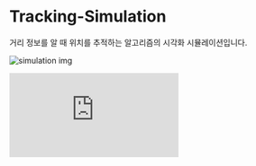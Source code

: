 # Tracking-Simulation

거리 정보를 알 때 위치를 추적하는 알고리즘의 시각화 시뮬레이션입니다.

![simulation img](https://github.com/erados/Tracking-Simulation/blob/main/simulation.gif)

![전시용 포스터 초안](https://github.com/erados/Tracking-Simulation/blob/main/종합설계%20송명우%20전시용%20포스터%20초안.pdf)
